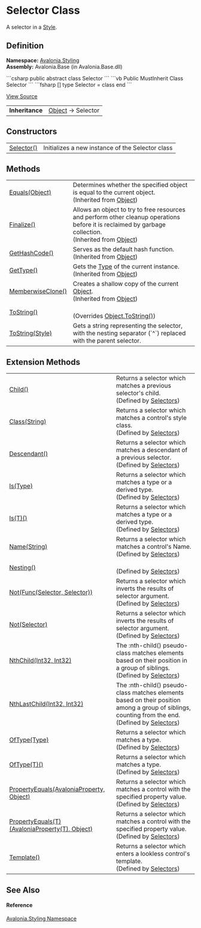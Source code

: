 # Selector Class


A selector in a <a href="T_Avalonia_Styling_Style">Style</a>.



## Definition
**Namespace:** <a href="N_Avalonia_Styling">Avalonia.Styling</a>  
**Assembly:** Avalonia.Base (in Avalonia.Base.dll)

<Tabs groupId="api-code-preview">
<TabItem value="csharp" label="C#">
```csharp
public abstract class Selector
```
</TabItem>
<TabItem value="vb" label="VB">
```vb
Public MustInherit Class Selector
```
</TabItem>
<TabItem value="fsharp" label="F#">
```fsharp
[<AbstractClassAttribute>]
type Selector = class end
```
</TabItem>
</Tabs>



<a href="https://github.com/AvaloniaUI/Avalonia/tree/master/src/Avalonia.Base/Styling/Selector.cs" title="View the source code">View Source</a>

<table>
<tr><td><strong>Inheritance</strong></td><td><a href="https://learn.microsoft.com/dotnet/api/system.object" target="_blank" rel="noopener noreferrer">Object</a>  →  Selector</td></tr>
</table>



## Constructors
<table>
<tr>
<td><a href="M_Avalonia_Styling_Selector__ctor">Selector()</a></td>
<td>Initializes a new instance of the Selector class</td>
</tr>
</table>

## Methods
<table>
<tr>
<td><a href="https://learn.microsoft.com/dotnet/api/system.object.equals#system-object-equals(system-object)" target="_blank" rel="noopener noreferrer">Equals(Object)</a></td>
<td>Determines whether the specified object is equal to the current object.<br />(Inherited from <a href="https://learn.microsoft.com/dotnet/api/system.object" target="_blank" rel="noopener noreferrer">Object</a>)</td>
</tr>
<tr>
<td><a href="https://learn.microsoft.com/dotnet/api/system.object.finalize" target="_blank" rel="noopener noreferrer">Finalize()</a></td>
<td>Allows an object to try to free resources and perform other cleanup operations before it is reclaimed by garbage collection.<br />(Inherited from <a href="https://learn.microsoft.com/dotnet/api/system.object" target="_blank" rel="noopener noreferrer">Object</a>)</td>
</tr>
<tr>
<td><a href="https://learn.microsoft.com/dotnet/api/system.object.gethashcode" target="_blank" rel="noopener noreferrer">GetHashCode()</a></td>
<td>Serves as the default hash function.<br />(Inherited from <a href="https://learn.microsoft.com/dotnet/api/system.object" target="_blank" rel="noopener noreferrer">Object</a>)</td>
</tr>
<tr>
<td><a href="https://learn.microsoft.com/dotnet/api/system.object.gettype" target="_blank" rel="noopener noreferrer">GetType()</a></td>
<td>Gets the <a href="https://learn.microsoft.com/dotnet/api/system.type" target="_blank" rel="noopener noreferrer">Type</a> of the current instance.<br />(Inherited from <a href="https://learn.microsoft.com/dotnet/api/system.object" target="_blank" rel="noopener noreferrer">Object</a>)</td>
</tr>
<tr>
<td><a href="https://learn.microsoft.com/dotnet/api/system.object.memberwiseclone" target="_blank" rel="noopener noreferrer">MemberwiseClone()</a></td>
<td>Creates a shallow copy of the current <a href="https://learn.microsoft.com/dotnet/api/system.object" target="_blank" rel="noopener noreferrer">Object</a>.<br />(Inherited from <a href="https://learn.microsoft.com/dotnet/api/system.object" target="_blank" rel="noopener noreferrer">Object</a>)</td>
</tr>
<tr>
<td><a href="M_Avalonia_Styling_Selector_ToString">ToString()</a></td>
<td><br />(Overrides <a href="https://learn.microsoft.com/dotnet/api/system.object.tostring" target="_blank" rel="noopener noreferrer">Object.ToString()</a>)</td>
</tr>
<tr>
<td><a href="M_Avalonia_Styling_Selector_ToString_1">ToString(Style)</a></td>
<td>Gets a string representing the selector, with the nesting separator (`^`) replaced with the parent selector.</td>
</tr>
</table>

## Extension Methods
<table>
<tr>
<td><a href="M_Avalonia_Styling_Selectors_Child">Child()</a></td>
<td>Returns a selector which matches a previous selector's child.<br />(Defined by <a href="T_Avalonia_Styling_Selectors">Selectors</a>)</td>
</tr>
<tr>
<td><a href="M_Avalonia_Styling_Selectors_Class">Class(String)</a></td>
<td>Returns a selector which matches a control's style class.<br />(Defined by <a href="T_Avalonia_Styling_Selectors">Selectors</a>)</td>
</tr>
<tr>
<td><a href="M_Avalonia_Styling_Selectors_Descendant">Descendant()</a></td>
<td>Returns a selector which matches a descendant of a previous selector.<br />(Defined by <a href="T_Avalonia_Styling_Selectors">Selectors</a>)</td>
</tr>
<tr>
<td><a href="M_Avalonia_Styling_Selectors_Is">Is(Type)</a></td>
<td>Returns a selector which matches a type or a derived type.<br />(Defined by <a href="T_Avalonia_Styling_Selectors">Selectors</a>)</td>
</tr>
<tr>
<td><a href="M_Avalonia_Styling_Selectors_Is__1">Is(T)()</a></td>
<td>Returns a selector which matches a type or a derived type.<br />(Defined by <a href="T_Avalonia_Styling_Selectors">Selectors</a>)</td>
</tr>
<tr>
<td><a href="M_Avalonia_Styling_Selectors_Name">Name(String)</a></td>
<td>Returns a selector which matches a control's Name.<br />(Defined by <a href="T_Avalonia_Styling_Selectors">Selectors</a>)</td>
</tr>
<tr>
<td><a href="M_Avalonia_Styling_Selectors_Nesting">Nesting()</a></td>
<td><br />(Defined by <a href="T_Avalonia_Styling_Selectors">Selectors</a>)</td>
</tr>
<tr>
<td><a href="M_Avalonia_Styling_Selectors_Not_1">Not(Func(Selector, Selector))</a></td>
<td>Returns a selector which inverts the results of selector argument.<br />(Defined by <a href="T_Avalonia_Styling_Selectors">Selectors</a>)</td>
</tr>
<tr>
<td><a href="M_Avalonia_Styling_Selectors_Not">Not(Selector)</a></td>
<td>Returns a selector which inverts the results of selector argument.<br />(Defined by <a href="T_Avalonia_Styling_Selectors">Selectors</a>)</td>
</tr>
<tr>
<td><a href="M_Avalonia_Styling_Selectors_NthChild">NthChild(Int32, Int32)</a></td>
<td>The :nth-child() pseudo-class matches elements based on their position in a group of siblings.<br />(Defined by <a href="T_Avalonia_Styling_Selectors">Selectors</a>)</td>
</tr>
<tr>
<td><a href="M_Avalonia_Styling_Selectors_NthLastChild">NthLastChild(Int32, Int32)</a></td>
<td>The :nth-child() pseudo-class matches elements based on their position among a group of siblings, counting from the end.<br />(Defined by <a href="T_Avalonia_Styling_Selectors">Selectors</a>)</td>
</tr>
<tr>
<td><a href="M_Avalonia_Styling_Selectors_OfType">OfType(Type)</a></td>
<td>Returns a selector which matches a type.<br />(Defined by <a href="T_Avalonia_Styling_Selectors">Selectors</a>)</td>
</tr>
<tr>
<td><a href="M_Avalonia_Styling_Selectors_OfType__1">OfType(T)()</a></td>
<td>Returns a selector which matches a type.<br />(Defined by <a href="T_Avalonia_Styling_Selectors">Selectors</a>)</td>
</tr>
<tr>
<td><a href="M_Avalonia_Styling_Selectors_PropertyEquals">PropertyEquals(AvaloniaProperty, Object)</a></td>
<td>Returns a selector which matches a control with the specified property value.<br />(Defined by <a href="T_Avalonia_Styling_Selectors">Selectors</a>)</td>
</tr>
<tr>
<td><a href="M_Avalonia_Styling_Selectors_PropertyEquals__1">PropertyEquals(T)(AvaloniaProperty(T), Object)</a></td>
<td>Returns a selector which matches a control with the specified property value.<br />(Defined by <a href="T_Avalonia_Styling_Selectors">Selectors</a>)</td>
</tr>
<tr>
<td><a href="M_Avalonia_Styling_Selectors_Template">Template()</a></td>
<td>Returns a selector which enters a lookless control's template.<br />(Defined by <a href="T_Avalonia_Styling_Selectors">Selectors</a>)</td>
</tr>
</table>

## See Also


#### Reference
<a href="N_Avalonia_Styling">Avalonia.Styling Namespace</a>  

